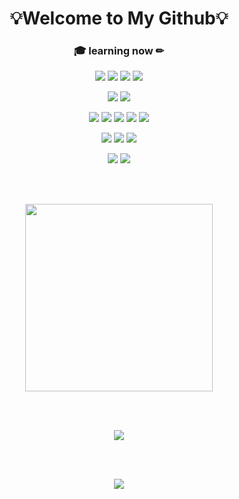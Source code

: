 <h1 align="center"> 💡Welcome to My Github💡 </h1>

<h3 align="center">🎓 learning now ✏</h3>

<p align="center">
  <img src="https://img.shields.io/badge/Python-3776AB?style=plastic&logo=Python&logoColor=white"/>
  <img src="https://img.shields.io/badge/Java-007396?style=plastic&logo=java&logoColor=white"/>
  <img src="https://img.shields.io/badge/Keras-D00000?style=plastic&logo=keras&logoColor=white"/>
  <img src="https://img.shields.io/badge/TensorFlow-FF6F00?style=plastic&logo=tensorflow&logoColor=white"/>
</p>

<p align="center">
  <img src="https://img.shields.io/badge/OpenAI-412991?style=plastic&logo=openai&logoColor=white"/>
  <img src="https://img.shields.io/badge/Hugging_Face-FFD21E?style=plastic&logo=huggingface&logoColor=white"/>
</p>

<p align="center">
  <img src="https://img.shields.io/badge/Jupyter-F37626?style=plastic&logo=jupyter&logoColor=white"/>
  <img src="https://img.shields.io/badge/Google_Colab-F9AB00?style=plastic&logo=googlecolab&logoColor=white"/>
  <img src="https://img.shields.io/badge/Git-F05032?style=plastic&logo=Git&logoColor=white"/>
  <img src="https://img.shields.io/badge/Github-181717?style=plastic&logo=Github&logoColor=white"/>
  <img src="https://img.shields.io/badge/Gitpod-032F5A?style=plastic&logo=gitpod&logoColor=white"/>
</p>

<p align="center">  
  <img src="https://img.shields.io/badge/Java_Script-F7DF1E?style=plastic&logo=javascript&logoColor=white"/>
  <img src="https://img.shields.io/badge/HTML5-E34F26?style=plastic&logo=HTML5&logoColor=white"/>
  <img src="https://img.shields.io/badge/CSS3-1572B6?style=plastic&logo=CSS3&logoColor=white"/>
</p>

<p align="center">
  <img src="https://img.shields.io/badge/Spring_Boot-6DB33F?style=plastic&logo=SpringBoot&logoColor=white"/>
  <img src="https://img.shields.io/badge/GitHub_Actions-2088FF?style=plastic&logo=GitHubActions&logoColor=white"/>
</p>

<br/><br/>

<p align="center">
  <img src="http://mazassumnida.wtf/api/v2/generate_badge?boj=chldlsrb1000" width="300"/>
</p>

<br/><br/>

<p align="center">
  <img src="https://github-readme-stats.vercel.app/api?username=yunprac&show_icons=true&theme=tokyonight"/>
</p>

<br/><br/>

<p align="center">
  <img src="https://github-readme-stats.vercel.app/api/top-langs/?username=yunprac&layout=compact"/>
</p>
